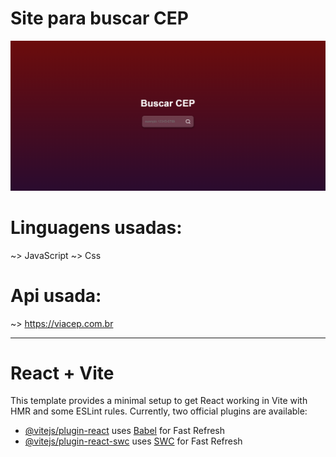 # Site para buscar CEP

![image](https://github.com/DarkBBR/Search-CEP/blob/main/imagem_2023-09-21_164401335.png)

# Linguagens usadas:

~> JavaScript
~> Css

# Api usada: 

~> https://viacep.com.br

<div>
  <hr></hr>
</div>

# React + Vite
This template provides a minimal setup to get React working in Vite with HMR and some ESLint rules.
Currently, two official plugins are available:
- [@vitejs/plugin-react](https://github.com/vitejs/vite-plugin-react/blob/main/packages/plugin-react/README.md) uses [Babel](https://babeljs.io/) for Fast Refresh
- [@vitejs/plugin-react-swc](https://github.com/vitejs/vite-plugin-react-swc) uses [SWC](https://swc.rs/) for Fast Refresh

